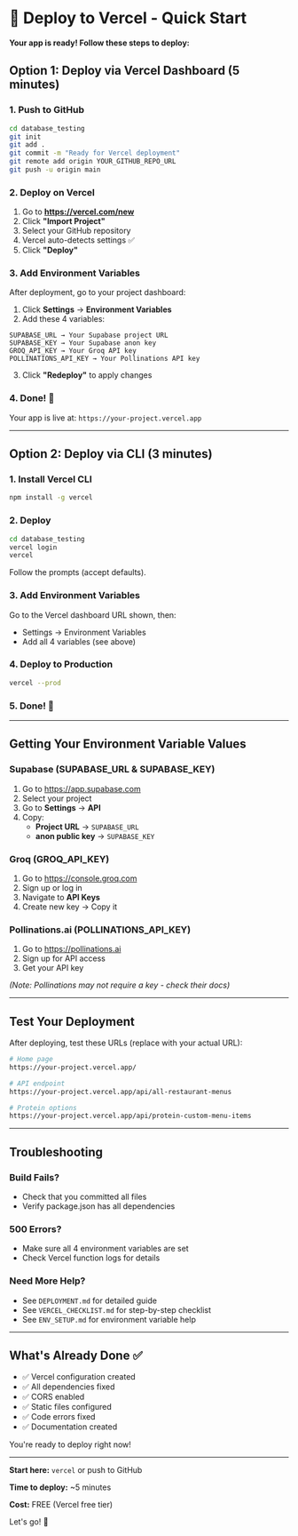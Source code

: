 # 🚀 Deploy to Vercel - Quick Start

**Your app is ready! Follow these steps to deploy:**

## Option 1: Deploy via Vercel Dashboard (5 minutes)

### 1. Push to GitHub

```bash
cd database_testing
git init
git add .
git commit -m "Ready for Vercel deployment"
git remote add origin YOUR_GITHUB_REPO_URL
git push -u origin main
```

### 2. Deploy on Vercel

1. Go to **https://vercel.com/new**
2. Click **"Import Project"**
3. Select your GitHub repository
4. Vercel auto-detects settings ✅
5. Click **"Deploy"**

### 3. Add Environment Variables

After deployment, go to your project dashboard:

1. Click **Settings** → **Environment Variables**
2. Add these 4 variables:

```
SUPABASE_URL → Your Supabase project URL
SUPABASE_KEY → Your Supabase anon key
GROQ_API_KEY → Your Groq API key
POLLINATIONS_API_KEY → Your Pollinations API key
```

3. Click **"Redeploy"** to apply changes

### 4. Done! 🎉

Your app is live at: `https://your-project.vercel.app`

---

## Option 2: Deploy via CLI (3 minutes)

### 1. Install Vercel CLI

```bash
npm install -g vercel
```

### 2. Deploy

```bash
cd database_testing
vercel login
vercel
```

Follow the prompts (accept defaults).

### 3. Add Environment Variables

Go to the Vercel dashboard URL shown, then:
- Settings → Environment Variables
- Add all 4 variables (see above)

### 4. Deploy to Production

```bash
vercel --prod
```

### 5. Done! 🎉

---

## Getting Your Environment Variable Values

### Supabase (SUPABASE_URL & SUPABASE_KEY)

1. Go to https://app.supabase.com
2. Select your project
3. Go to **Settings** → **API**
4. Copy:
   - **Project URL** → `SUPABASE_URL`
   - **anon public key** → `SUPABASE_KEY`

### Groq (GROQ_API_KEY)

1. Go to https://console.groq.com
2. Sign up or log in
3. Navigate to **API Keys**
4. Create new key → Copy it

### Pollinations.ai (POLLINATIONS_API_KEY)

1. Go to https://pollinations.ai
2. Sign up for API access
3. Get your API key

*(Note: Pollinations may not require a key - check their docs)*

---

## Test Your Deployment

After deploying, test these URLs (replace with your actual URL):

```bash
# Home page
https://your-project.vercel.app/

# API endpoint
https://your-project.vercel.app/api/all-restaurant-menus

# Protein options
https://your-project.vercel.app/api/protein-custom-menu-items
```

---

## Troubleshooting

### Build Fails?
- Check that you committed all files
- Verify package.json has all dependencies

### 500 Errors?
- Make sure all 4 environment variables are set
- Check Vercel function logs for details

### Need More Help?
- See `DEPLOYMENT.md` for detailed guide
- See `VERCEL_CHECKLIST.md` for step-by-step checklist
- See `ENV_SETUP.md` for environment variable help

---

## What's Already Done ✅

- ✅ Vercel configuration created
- ✅ All dependencies fixed
- ✅ CORS enabled
- ✅ Static files configured
- ✅ Code errors fixed
- ✅ Documentation created

You're ready to deploy right now!

---

**Start here:** `vercel` or push to GitHub

**Time to deploy:** ~5 minutes

**Cost:** FREE (Vercel free tier)

Let's go! 🚀

